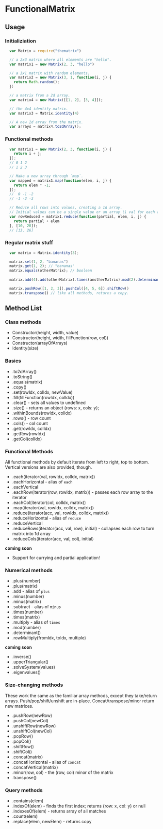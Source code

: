 # FunctionalMatrix

## Usage

### Initializiation
```javascript
  var Matrix = require("thematrix")

  // a 2x3 matrix where all elements are "hello".
  var matrix1 = new Matrix(2, 3, "hello")

  // a 3x1 matrix with random elements.
  var matrix2 = new Matrix(3, 1, function(i, j) {
    return Math.random();
  })

  // a matrix from a 2d array.
  var matrix4 = new Matrix([[1, 2], [3, 4]]);

  // the 4x4 identify matrix.
  var matrix3 = Matrix.identity(4)

  // A new 2d array from the matrix.
  var arrays = matrix4.to2dArray();
```

### Functional methods

```javascript
  var matrix1 = new Matrix(2, 3, function(i, j) {
    return i + j;
  });
  // 0 1 2
  // 1 2 3

  // Make a new array through `map`.
  var mapped = matrix1.map(function(elem, i, j) {
    return elem * -1;
  });
  //  0 -1 -2
  // -1 -2 -3

  // Reduce all rows into values, creating a 1d array.
  // Initial values can be a single value or an array (1 val for each row).
  var rowReduced = matrix1.reduce(function(partial, elem, i, j) {
    return partial + elem
  }, [10, 20]); 
  // [13, 26]
```

### Regular matrix stuff

```javascript
  var matrix = Matrix.identity(3);

  matrix.set(1, 2, "bananas")
  matrix.get(1, 2); // "bananas"
  matrix.equals(otherMatrix); // boolean
  
  matrix.add(4).add(otherMatrix).times(anotherMatrix).mod(2).determinant()

  matrix.pushRow([1, 2, 3]).pushCol([4, 5, 6]).shiftRow()
  matrix.transpose() // like all methods, returns a copy.
```

## Method List

### Class methods
- Constructor(height, width, value)
- Constructor(height, width, fillFunction(row, col))
- Constructor(arrayOfArrays)
- Identity(size)

### Basics
- .to2dArray()
- .toString()
- .equals(matrix)
- .copy()
- .set(rowIdx, colIdx, newValue)
- .fill(fillFunction(rowIdx, colIdx))
- .clear() - sets all values to undefined
- .size() - returns an object {rows: x, cols: y};
- .withinBounds(rowIdx, colIdx)
- .rows() - row count
- .cols() - col count
- .get(rowIdx, colIdx)
- .getRow(rowIdx)
- .getCol(colIdx)

### Functional Methods
All functional methods by default iterate from left to right, top to bottom.  Vertical versions are also provided, though.

- .each(iterator(val, rowIdx, colIdx, matrix))
- .eachHorizontal - alias of `each`
- .eachVertical
- .eachRow(iterator(row, rowIdx, matrix)) - passes each row array to the iterator
- .eachCol(iterator(col, colIdx, matrix))
- .map(iterator(val, rowIdx, colIdx, matrix))
- .reduce(iterator(acc, val, rowIdx, colIdx, matrix))
- .reduceHorizontal - alias of `reduce`
- .reduceVertical
- .reduceRows(iterator(acc, val, row), initial) - collapses each row to turn matrix into 1d array
- .reduceCols(iterator(acc, val, col), initial)

__coming soon__
- Support for currying and partial application!

### Numerical methods

- .plus(number)
- .plus(matrix)
- .add - alias of `plus`
- .minus(number)
- .minus(matrix)
- .subtract - alias of `minus`
- .times(number)
- .times(matrix)
- .multiply - alias of `times`
- .mod(number)
- .determinant()
- .rowMultiply(fromIdx, toIdx, multiple)

__coming soon__
- .inverse()
- .upperTriangular()
- .solveSystem(values)
- .eigenvalues()


### Size-changing methods
These work the same as the familiar array methods, except they take/return arrays. Push/pop/shift/unshift are in-place.  Concat/transpose/minor return new matrices.

- .pushRow(newRow)
- .pushCol(newCol)
- .unshiftRow(newRow)
- .unshiftCol(newCol)
- .popRow()
- .popCol()
- .shiftRow()
- .shiftCol()
- .concat(matrix)
- .concatHorizontal - alias of `concat`
- .concatVertical(matrix)
- .minor(row, col) - the (row, col) minor of the matrix
- .transpose()

### Query methods

- .contains(elem)
- .indexOf(elem) - finds the first index; returns {row: x, col: y} or null
- .indexesOf(elem) - returns array of all matches
- .count(elem)
- .replace(elem, newElem) - returns copy





